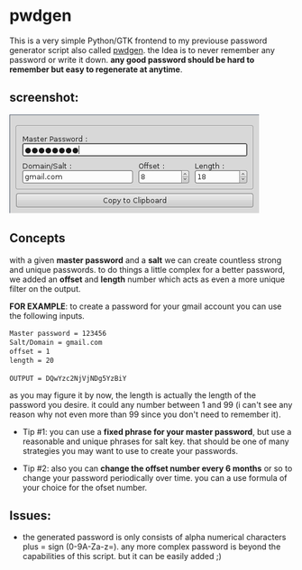 pwdgen
======

This is a very simple Python/GTK frontend to my previouse password generator script also called [pwdgen](https://gitorious.org/pwdgen). the Idea is to never remember any password or write it down. **any good password should be hard to remember but easy to regenerate at anytime**.

screenshot:
------

![pwdgen](https://raw.githubusercontent.com/bijanebrahimi/pwdgen/master/snapshot.png "pwdgen at work")

Concepts
------

with a given **master password** and a **salt** we can create countless strong and unique passwords. to do things a little complex for a better password, we added an **offset** and **length** number which acts as even a more unique filter on the output.

**FOR EXAMPLE**: to create a password for your gmail account you can use the following inputs.

    Master password = 123456
    Salt/Domain = gmail.com
    offset = 1
    length = 20
    
    OUTPUT = DQwYzc2NjVjNDg5YzBiY

as you may figure it by now, the length is actually the length of the password you desire. it could any number between 1 and 99 (i can't see any reason why not even more than 99 since you don't need to remember it).

* Tip #1: you can use a **fixed phrase for your master password**, but use a reasonable and unique phrases for salt key. that should be one of many strategies you may want to use to create your passwords.

* Tip #2: also you can **change the offset number every 6 months** or so to change your password periodically over time. you can a use formula of your choice for the ofset number.

Issues:
------

* the generated password is only consists of alpha numerical characters plus = sign (0-9A-Za-z=). any more complex password is beyond the capabilities of this script. but it can be easily added ;)

